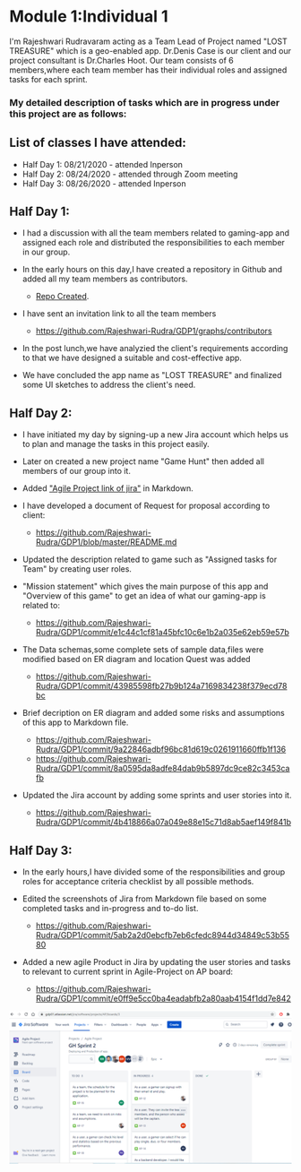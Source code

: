 # Module 1:Individual 1

I'm Rajeshwari Rudravaram acting as a Team Lead of Project named "LOST TREASURE" which is a geo-enabled app.
Dr.Denis Case is our client and our project consultant is Dr.Charles Hoot.
Our team consists of 6 members,where each team member has their individual roles and assigned tasks for each sprint.

### My detailed description of tasks which are in progress under this project are as follows:

## List of classes I have attended:
* Half Day 1: 08/21/2020 - attended Inperson
* Half Day 2: 08/24/2020 - attended through Zoom meeting
* Half Day 3: 08/26/2020 - attended Inperson

## Half Day 1: 

* I had a discussion with all the team members related to gaming-app and assigned each role and distributed the responsibilities to each member in our group.
* In the early hours on this day,I have created a repository in Github and added all my team members as contributors.
     * [Repo Created](https://github.com/Rajeshwari-Rudra/GDP1/tree/6ceace582c1642ba8d4a858f42db31013bdb9d5e).

* I have sent an invitation link to all the team members
   * https://github.com/Rajeshwari-Rudra/GDP1/graphs/contributors
* In the post lunch,we have analyzied the client's requirements according to that we have designed a suitable and cost-effective app.
* We have concluded the app name as "LOST TREASURE" and finalized some UI sketches to address the client's need.
   
   
## Half Day 2:

* I have initiated my day by signing-up a new Jira account which helps us to plan and manage the tasks in this project easily.
* Later on created a new project name "Game Hunt" then added all members of our group into it.
* Added ["Agile Project link of jira"](https://github.com/Rajeshwari-Rudra/GDP1/commit/e1c44c1cf81a45bfc10c6e1b2a035e62eb59e57b) in Markdown.
* I have developed a document of Request for proposal according to client:

    * https://github.com/Rajeshwari-Rudra/GDP1/blob/master/README.md
             
* Updated the description related to game such as "Assigned tasks for Team" by creating user roles.
* "Mission statement" which gives the main purpose of this app and "Overview of this game" to get an idea of what our gaming-app is related to:

    * https://github.com/Rajeshwari-Rudra/GDP1/commit/e1c44c1cf81a45bfc10c6e1b2a035e62eb59e57b
         
* The Data schemas,some complete sets of sample data,files were modified based on ER diagram and location Quest was added 

    * https://github.com/Rajeshwari-Rudra/GDP1/commit/43985598fb27b9b124a7169834238f379ecd78bc
        
* Brief decription on ER diagram and added some risks and assumptions of this app to Markdown file.

     * https://github.com/Rajeshwari-Rudra/GDP1/commit/9a22846adbf96bc81d619c0261911660ffb1f136
     * https://github.com/Rajeshwari-Rudra/GDP1/commit/8a0595da8adfe84dab9b5897dc9ce82c3453cafb
     
 *  Updated the Jira account by adding some sprints and user stories into it.
 
       * https://github.com/Rajeshwari-Rudra/GDP1/commit/4b418866a07a049e88e15c71d8ab5aef149f841b
   
  ## Half Day 3:
  
  * In the early hours,I have divided some of the responsibilities and group roles for acceptance criteria checklist by all possible methods.
  
  * Edited the screenshots of Jira from Markdown file based on some completed tasks and in-progress and to-do list.
  
       * https://github.com/Rajeshwari-Rudra/GDP1/commit/5ab2a2d0ebcfb7eb6cfedc8944d34849c53b5580
          
   * Added a new agile Product in Jira by updating the user stories and tasks to relevant to current sprint in Agile-Project on AP board:
   
        * https://github.com/Rajeshwari-Rudra/GDP1/commit/e0ff9e5cc0ba4eadabfb2a80aab4154f1dd7e842
    
   ![AP BOARD](APBoard.png)
 
